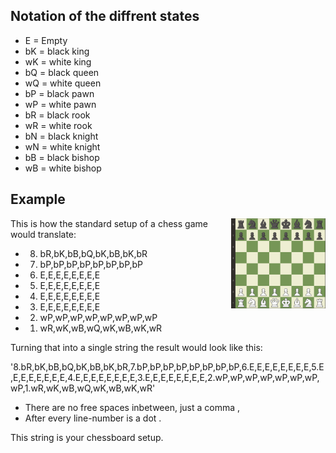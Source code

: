 ## Notation of the diffrent states
- E = Empty
- bK = black king
- wK = white king
- bQ = black queen
- wQ = white queen
- bP = black pawn
- wP = white pawn
- bR = black rook
- wR = white rook
- bN = black knight
- wN = white knight
- bB = black bishop
- wB = white bishop

## Example

<img src="pictures/Chessboard.PNG" width="30%" align="right">
This is how the standard setup of a chess game would translate:

- 8. bR,bK,bB,bQ,bK,bB,bK,bR
- 7. bP,bP,bP,bP,bP,bP,bP,bP
- 6. E,E,E,E,E,E,E,E
- 5. E,E,E,E,E,E,E,E
- 4. E,E,E,E,E,E,E,E
- 3. E,E,E,E,E,E,E,E
- 2. wP,wP,wP,wP,wP,wP,wP,wP
- 1. wR,wK,wB,wQ,wK,wB,wK,wR

Turning that into a single string the result would look like this:

'8.bR,bK,bB,bQ,bK,bB,bK,bR,7.bP,bP,bP,bP,bP,bP,bP,bP,6.E,E,E,E,E,E,E,E,5.E,E,E,E,E,E,E,E,4.E,E,E,E,E,E,E,E,3.E,E,E,E,E,E,E,E,2.wP,wP,wP,wP,wP,wP,wP,wP,1.wR,wK,wB,wQ,wK,wB,wK,wR'
<br>

- There are no free spaces inbetween, just a comma ,
- After every line-number is a dot .

This string is your chessboard setup.